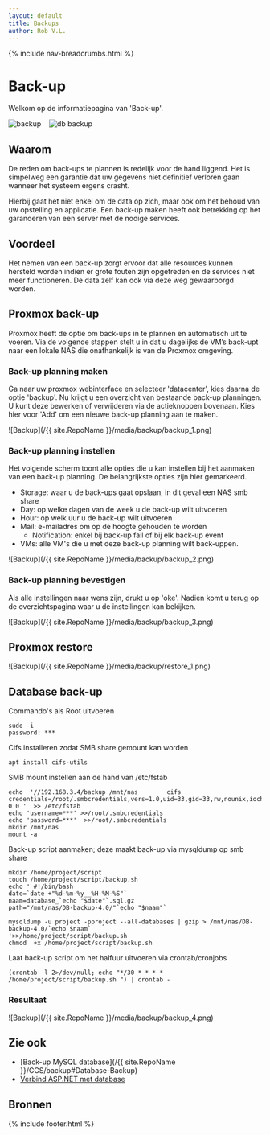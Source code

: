 ```yaml
---
layout: default
title: Backups
author: Rob V.L.
---
```


{% include nav-breadcrumbs.html %}

# Back-up
Welkom op de informatiepagina van 'Back-up'.

![backup](/{{site.RepoName}}/media/logo/backup.png) &nbsp;&nbsp;
![db backup](/{{site.RepoName}}/media/logo/db_backup.png)

## Waarom
De reden om back-ups te plannen is redelijk voor de hand liggend. Het is simpelweg een garantie dat uw gegevens niet definitief verloren gaan wanneer het systeem ergens crasht.

Hierbij gaat het niet enkel om de data op zich, maar ook om het behoud van uw opstelling en applicatie. Een back-up maken heeft ook betrekking op het garanderen van een server met de nodige services. 

## Voordeel
Het nemen van een back-up zorgt ervoor dat alle resources kunnen hersteld worden indien er grote fouten zijn opgetreden en de services niet meer functioneren. De data zelf kan ook via deze weg gewaarborgd worden.

## Proxmox back-up
Proxmox heeft de optie om back-ups in te plannen en automatisch uit te voeren.
Via de volgende stappen stelt u in dat u dagelijks de VM’s back-upt naar een lokale NAS die onafhankelijk is van de Proxmox omgeving. 

### Back-up planning maken
Ga naar uw proxmox webinterface en selecteer 'datacenter', kies daarna de optie 'backup'. Nu krijgt u een overzicht van bestaande back-up planningen. U kunt deze bewerken of verwijderen via de actieknoppen bovenaan. Kies hier voor 'Add' om een nieuwe back-up planning aan te maken. 

![Backup](/{{ site.RepoName }}/media/backup/backup_1.png)

### Back-up planning instellen
Het volgende scherm toont alle opties die u kan instellen bij het aanmaken van een back-up planning. De belangrijkste opties zijn hier gemarkeerd. 

* Storage: waar u de back-ups gaat opslaan, in dit geval een NAS smb share
* Day: op welke dagen van de week u de back-up wilt uitvoeren
* Hour: op welk uur u de back-up wilt uitvoeren
* Mail: e-mailadres om op de hoogte gehouden te worden
    * Notification: enkel bij back-up fail of bij elk back-up event
* VMs: alle VM's die u met deze back-up planning wilt back-uppen. 

![Backup](/{{ site.RepoName }}/media/backup/backup_2.png)

### Back-up planning bevestigen
Als alle instellingen naar wens zijn, drukt u op 'oke'. Nadien komt u terug op de overzichtspagina waar u de instellingen kan bekijken.

![Backup](/{{ site.RepoName }}/media/backup/backup_3.png)

## Proxmox restore
![Backup](/{{ site.RepoName }}/media/backup/restore_1.png)

## Database back-up

Commando's als Root uitvoeren
```
sudo -i
password: ***
```

Cifs installeren zodat SMB share gemount kan worden
```
apt install cifs-utils
```

SMB mount instellen aan de hand van /etc/fstab
```
echo  '//192.168.3.4/backup /mnt/nas        cifs    credentials=/root/.smbcredentials,vers=1.0,uid=33,gid=33,rw,nounix,iocharset=utf8,file_mode=0777,dir_mode=0777 0 0 '  >> /etc/fstab
echo 'username=***' >>/root/.smbcredentials
echo 'password=***'  >>/root/.smbcredentials
mkdir /mnt/nas
mount -a
```

Back-up script aanmaken; deze maakt back-up via mysqldump op smb share
```
mkdir /home/project/script	
touch /home/project/script/backup.sh
echo ' #!/bin/bash
date=`date +"%d-%m-%y__%H-%M-%S"`
naam=database_`echo "$date"`.sql.gz
path="/mnt/nas/DB-backup-4.0/"`echo "$naam"`

mysqldump -u project -pproject --all-databases | gzip > /mnt/nas/DB-backup-4.0/`echo $naam`
'>>/home/project/script/backup.sh
chmod  +x /home/project/script/backup.sh
```

Laat back-up script om het halfuur uitvoeren via crontab/cronjobs
```
(crontab -l 2>/dev/null; echo "*/30 * * * * /home/project/script/backup.sh ") | crontab -
```

### Resultaat 
![Backup](/{{ site.RepoName }}/media/backup/backup_4.png)

## Zie ook
* [Back-up MySQL database](/{{ site.RepoName }}/CCS/backup#Database-Backup)
* [Verbind ASP.NET met database](../)


## Bronnen

{% include footer.html %}
